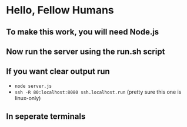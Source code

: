 # Hello, Fellow Humans
## To make this work, you will need Node.js
## Now run the server using the run.sh script
## If you want clear output run
- `node server.js`
- `ssh -R 80:localhost:8080 ssh.localhost.run` (pretty sure this one is linux-only)
## In seperate terminals
